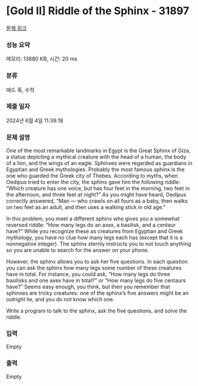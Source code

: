 # [Gold II] Riddle of the Sphinx - 31897 

[문제 링크](https://www.acmicpc.net/problem/31897) 

### 성능 요약

메모리: 13680 KB, 시간: 20 ms

### 분류

애드 혹, 수학

### 제출 일자

2024년 6월 4일 11:39:18

### 문제 설명

<p>One of the most remarkable landmarks in Egypt is the Great Sphinx of Giza, a statue depicting a mythical creature with the head of a human, the body of a lion, and the wings of an eagle. Sphinxes were regarded as guardians in Egyptian and Greek mythologies. Probably the most famous sphinx is the one who guarded the Greek city of Thebes. According to myths, when Oedipus tried to enter the city, the sphinx gave him the following riddle: “Which creature has one voice, but has four feet in the morning, two feet in the afternoon, and three feet at night?” As you might have heard, Oedipus correctly answered, “Man — who crawls on all fours as a baby, then walks on two feet as an adult, and then uses a walking stick in old age.”</p>

<p>In this problem, you meet a different sphinx who gives you a somewhat reversed riddle: “How many legs do an axex, a basilisk, and a centaur have?” While you recognize these as creatures from Egyptian and Greek mythology, you have no clue how many legs each has (except that it is a nonnegative integer). The sphinx sternly instructs you to not touch anything so you are unable to search for the answer on your phone.</p>

<p>However, the sphinx allows you to ask her five questions. In each question you can ask the sphinx how many legs some number of these creatures have in total. For instance, you could ask, “How many legs do three basilisks and one axex have in total?” or “How many legs do five centaurs have?” Seems easy enough, you think, but then you remember that sphinxes are tricky creatures: one of the sphinx’s five answers might be an outright lie, and you do not know which one.</p>

<p>Write a program to talk to the sphinx, ask the five questions, and solve the riddle.</p>

### 입력 

 Empty

### 출력 

 Empty

